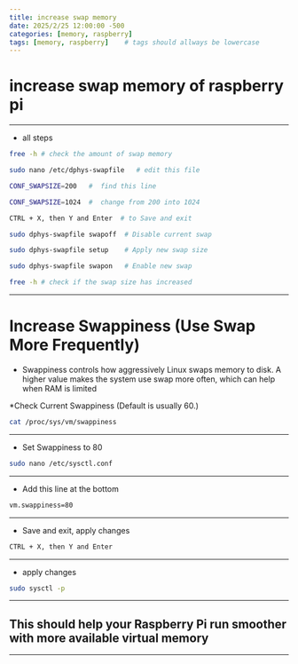 ```yaml
---
title: increase swap memory
date: 2025/2/25 12:00:00 -500
categories: [memory, raspberry]
tags: [memory, raspberry]    # tags should allways be lowercase
---
```

# increase swap memory of raspberry pi 
-----------------------------------------------------------------------------------
* all steps 

```bash
free -h # check the amount of swap memory

sudo nano /etc/dphys-swapfile   # edit this file

CONF_SWAPSIZE=200   #  find this line 

CONF_SWAPSIZE=1024  #  change from 200 into 1024

CTRL + X, then Y and Enter  # to Save and exit 

sudo dphys-swapfile swapoff  # Disable current swap

sudo dphys-swapfile setup    # Apply new swap size

sudo dphys-swapfile swapon   # Enable new swap

free -h # check if the swap size has increased
```
----------------------------------------------------------------------------------- 
# Increase Swappiness (Use Swap More Frequently)


* Swappiness controls how aggressively Linux swaps memory to disk. A higher value makes the system use swap more often, which can help when RAM is limited


*Check Current Swappiness (Default is usually 60.)

```bash
cat /proc/sys/vm/swappiness
```

------------------------------------------------------------------------------------


* Set Swappiness to 80

```bash
sudo nano /etc/sysctl.conf
```

------------------------------------------------------------------------------------


* Add this line at the bottom

```bash
vm.swappiness=80
```

------------------------------------------------------------------------------------

* Save and exit,  apply changes

```bash
CTRL + X, then Y and Enter 
```

------------------------------------------------------------------------------------


* apply changes

```bash
sudo sysctl -p
```

------------------------------------------------------------------------------------
## This should help your Raspberry Pi run smoother with more available virtual memory

------------------------------------------------------------------------------------
